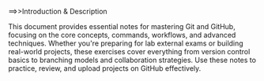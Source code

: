 ==>>Introduction & Description

This document provides essential notes for mastering Git and GitHub, focusing on the core concepts, commands, workflows, and advanced techniques. Whether you're preparing for lab external exams or building real-world projects, these exercises cover everything from version control basics to branching models and collaboration strategies. Use these notes to practice, review, and upload projects on GitHub effectively.
